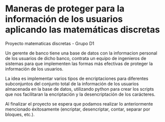 # Maneras de proteger para la información de los usuarios aplicando las matemáticas discretas
Proyecto matematicas discretas - Grupo D1

Un gerente de banco tiene una base de datos con la informacion personal de los usuarios de dicho banco, contrata un equipo de ingenieros de sistemas para que implementen las formas más efectivas de proteger la información de los usuarios.

La idea es implementar varios tipos de encriptaciones para diferentes subconjuntos del conjunto total de la información de los usuarios almacenada en la base de datos, utilizando python para crear los scripts que nos facilitaran la encriptación y la desencriptación de los carácteres.

Al finalizar el proyecto se espera que podamos realizar lo anteriormente mencionado éxitosamente (encriptar, desencriptar, contar, separar por bloques, etc.).
